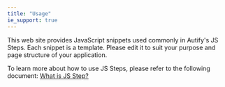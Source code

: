 ```yaml
---
title: "Usage"
ie_support: true
---
```


This web site provides JavaScript snippets used commonly in Autify's JS Steps.
Each snippet is a template. Please edit it to suit your purpose and page structure of your application.

To learn more about how to use JS Steps, please refer to the following document:
[What is JS Step?](https://help.autify.com/docs/what-is-js-step)
